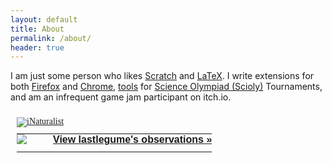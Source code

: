 ```yaml
---
layout: default
title: About
permalink: /about/
header: true
---
```


I am just some person who likes [Scratch](https://scratch.mit.edu/) and [LaTeX](https://www.latex-project.org/). I write extensions for both [Firefox](https://addons.mozilla.org/en-US/firefox/user/17603989/) and [Chrome](https://chrome.google.com/webstore/search/lastlegume), [tools](/scioly-tools) for [Science Olympiad (Scioly)](https://www.soinc.org/) Tournaments, and am an infrequent game jam participant on itch.io.   



<style type="text/css" media="screen">
.inat-widget { font-family: Georgia, serif; padding: 10px; line-height: 1;}
.inat-widget-header {margin-bottom: 10px;}
.inat-widget td {vertical-align: top; padding-bottom: 10px;}
.inat-label { color: #888; }
.inat-meta { font-size: smaller; margin-top: 3px; line-height: 1.2;}
.inat-observation-body, .inat-user-body { padding-left: 10px; }
.inat-observation-image {text-align: center;}
.inat-observation-image, .inat-user-image { width: 48px; display: inline-block; }
.inat-observation-image img, .inat-user-image img { max-width: 48px; }
.inat-observation-image img { vertical-align: middle; }
.inat-widget-small .inat-observation-image { display:block; float: left; margin: 0 3px 3px 0; height:48px;}
.inat-label, .inat-value, .inat-user { font-family: "Trebuchet MS", Arial, sans-serif; }
.inat-user-body {vertical-align: middle;}
.inat-widget td.inat-user-body {vertical-align: middle;}
.inat-widget .inat-footer td.inat-value {vertical-align: middle; padding-left: 10px;}
table {
  margin: 0;
  width: auto;
}

th {
  padding: 0;
}

td {
  padding: 0;
}

</style>
<div class="inat-widget">
    <div class="inat-widget-header">
      <a href="https://www.inaturalist.org"><img alt="iNaturalist" src="https://www.inaturalist.org/assets/logo-small-white.png" /></a>  
    </div>
  <script type="text/javascript" charset="utf-8" src="https://www.inaturalist.org/observations/lastlegume.widget?layout=large&limit=5&order=desc&order_by=observed_on"></script>
  <table class="inat-footer">
    <tr class="inat-user">
        <td class="inat-user-image">
          <a border="0" href="https://www.inaturalist.org/observations/lastlegume"><img class="usericon" src="https://static.inaturalist.org/attachments/users/icons/7246166/thumb.png?1718430016" /></a>
        </td>
      <td class="inat-value">
        <strong>
            <a href="https://www.inaturalist.org/observations/lastlegume">View lastlegume's observations »</a>
        </strong>
      </td>
    </tr>
  </table>
</div>
